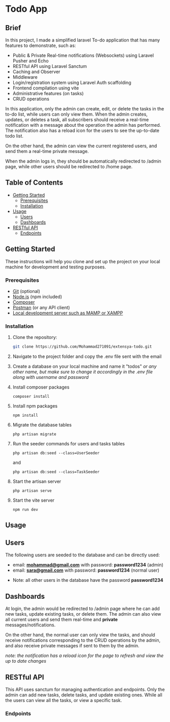 # Todo App

## Brief

In this project, I made a simplified laravel To-do application that has many features to demonstrate, such as:

-   Public & Private Real-time notifications (Websockets) using Laravel Pusher and Echo
-   RESTful API using Laravel Sanctum
-   Caching and Observer
-   Middleware
-   Login/registration system using Laravel Auth scaffolding
-   Frontend compilation using vite
-   Administrative features (on tasks)
-   CRUD operations

In this application, only the admin can create, edit, or delete the tasks in the to-do list, while users can only view them.
When the admin creates, updates, or deletes a task, all subscribers should receive a real-time notification with a message about the operation the admin has performed.
The notification also has a reload icon for the users to see the up-to-date todo list.

On the other hand, the admin can view the current registered users, and send them a real-time private message.

When the admin logs in, they should be automatically redirected to /admin page, while other users should be redirected to /home page.

## Table of Contents

-   [Getting Started](#getting-started)
    -   [Prerequisites](#prerequisites)
    -   [Installation](#installation)
-   [Usage](#usage)
    - [Users](#users)
    - [Dashboards](#dashboards)
-   [RESTful API](#restful-api)
    - [Endpoints](#endpoints)

## Getting Started

These instructions will help you clone and set up the project on your local machine for development and testing purposes.

### Prerequisites

-   [Git](https://git-scm.com/) (optional)
-   [Node.js](https://nodejs.org/) (npm included)
-   [Composer](https://getcomposer.org/)
-   [Postman](https://www.postman.com/downloads/) (or any API client)
-   [Local development server such as MAMP or XAMPP](https://www.mamp.info/en/downloads/)

### Installation

1. Clone the repository:

    ```bash
    git clone https://github.com/Mohammad271091/extensya-todo.git
    ```

2. Navigate to the project folder and copy the .env file sent with the email
3. Create a database on your local machine and name it "todos" _or any other name, but make sure to change it accordingly in the .env file along with username and password_
4. Install composer packages

    ```
    composer install
    ```

5. Install npm packages
    ```
    npm install
    ```
6. Migrate the database tables
    ```
    php artisan migrate
    ```
7. Run the seeder commands for users and tasks tables
    ```
    php artisan db:seed --class=UserSeeder
    ```
    and
    ```
    php artisan db:seed --class=TaskSeeder
    ```
8. Start the artisan server
    ```
    php artisan serve
    ```
9. Start the vite server
    ```
    npm run dev
    ```

## Usage

## Users

The following users are seeded to the database and can be directly used:

-   email: **mohammad@gmail.com** with password: **password1234** (admin)
-   email: **sara@gmail.com** with password: **password1234** (normal user)

*   Note: all other users in the database have the password **password1234**

## Dashboards

At login, the admin would be redirected to /admin page where he can add new tasks, update existing tasks, or delete them.
The admin can also view all current users and send them real-time and **private** messages/notifications.

On the other hand, the normal user can only view the tasks, and should receive notifications corresponding to the CRUD operations by the admin, and also receive private messages if sent to them by the admin.

_note: the notification has a reload icon for the page to refresh and view the up to date changes_

## RESTful API

This API uses sanctum for managing authentication and endpoints.
Only the admin can add new tasks, delete tasks, and update existing ones.
While all the users can view all the tasks, or view a specific task.

### Endpoints


